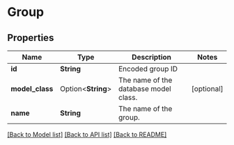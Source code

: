 # Group

## Properties

Name | Type | Description | Notes
------------ | ------------- | ------------- | -------------
**id** | **String** | Encoded group ID | 
**model_class** | Option<**String**> | The name of the database model class. | [optional]
**name** | **String** | The name of the group. | 

[[Back to Model list]](../README.md#documentation-for-models) [[Back to API list]](../README.md#documentation-for-api-endpoints) [[Back to README]](../README.md)


